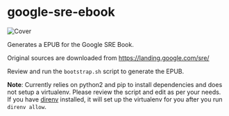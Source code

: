 # google-sre-ebook

![Cover](cover.jpg)

Generates a EPUB for the Google SRE Book.

Original sources are downloaded from https://landing.google.com/sre/

Review and run the `bootstrap.sh` script to generate the EPUB.

**Note**: Currently relies on python2 and pip to install dependencies
and does not setup a virtualenv. Please review the script and edit
as per your needs. If you have [direnv](https://direnv.net/)
installed, it will set up the virtualenv for you after you run
`direnv allow`.
